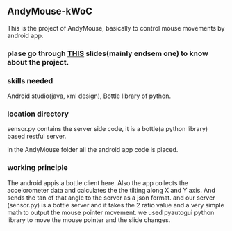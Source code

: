 ## AndyMouse-kWoC
This is the project of AndyMouse, basically to control mouse movements by android app.
### plase go through [THIS](https://docs.google.com/presentation/d/1v2q9_JhMh9z1giz6h9mKU9XZ4hZ3JlYG2z34-czweeQ/edit?usp=sharing) slides(mainly endsem one) to know about the project.
### skills needed
Android studio(java, xml design), Bottle library of python.
### location directory
sensor.py contains the server side code, it is a bottle(a python library) based restful server.

in the AndyMouse folder all the android app code is placed.

### working principle
The android appis a bottle client here. Also the app collects the accelorometer data and calculates the the tilting along X and Y axis. And sends the tan of that angle to the server as a json format.
and our server (sensor.py) is a bottle server and it takes the 2 ratio value and a very simple math to output the mouse pointer movement.
we used pyautogui python library to move the mouse pointer and the slide changes.

